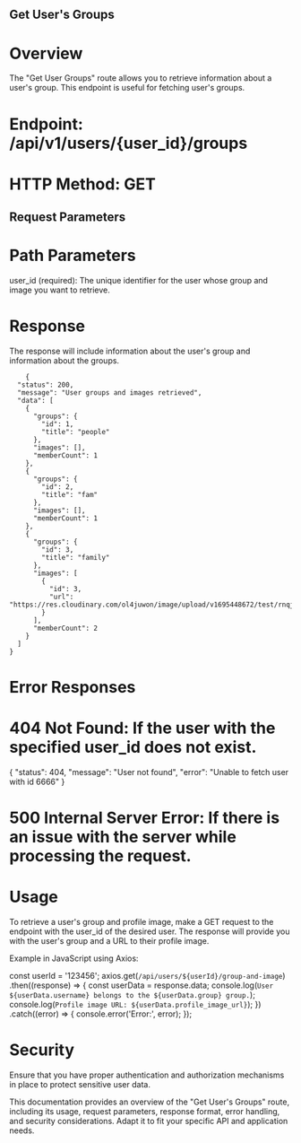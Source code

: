 ## Get User's Groups

# Overview

The "Get User Groups" route allows you to retrieve information about a user's group. This endpoint is useful for fetching user's groups.

# Endpoint: /api/v1/users/{user_id}/groups

# HTTP Method: GET

## Request Parameters

# Path Parameters

user_id (required): The unique identifier for the user whose group and image you want to retrieve.

# Response

The response will include information about the user's group and information about the groups.

```
    {
  "status": 200,
  "message": "User groups and images retrieved",
  "data": [
    {
      "groups": {
        "id": 1,
        "title": "people"
      },
      "images": [],
      "memberCount": 1
    },
    {
      "groups": {
        "id": 2,
        "title": "fam"
      },
      "images": [],
      "memberCount": 1
    },
    {
      "groups": {
        "id": 3,
        "title": "family"
      },
      "images": [
        {
          "id": 3,
          "url": "https://res.cloudinary.com/ol4juwon/image/upload/v1695448672/test/rnqjag2v7btzslrxoyzc.png"
        }
      ],
      "memberCount": 2
    }
  ]
}
```

# Error Responses

# 404 Not Found: If the user with the specified user_id does not exist.

{
"status": 404,
"message": "User not found",
"error": "Unable to fetch user with id 6666"
}

# 500 Internal Server Error: If there is an issue with the server while processing the request.

# Usage

To retrieve a user's group and profile image, make a GET request to the endpoint with the user_id of the desired user. The response will provide you with the user's group and a URL to their profile image.

Example in JavaScript using Axios:

const userId = '123456';
axios.get(`/api/users/${userId}/group-and-image`)
.then((response) => {
const userData = response.data;
console.log(`User ${userData.username} belongs to the ${userData.group} group.`);
console.log(`Profile image URL: ${userData.profile_image_url}`);
})
.catch((error) => {
console.error('Error:', error);
});

# Security

Ensure that you have proper authentication and authorization mechanisms in place to protect sensitive user data.

This documentation provides an overview of the "Get User's Groups" route, including its usage, request parameters, response format, error handling, and security considerations. Adapt it to fit your specific API and application needs.
